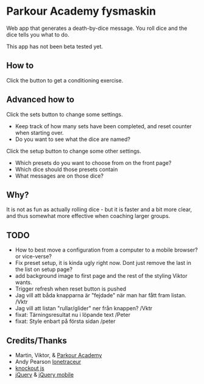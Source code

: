 Parkour Academy fysmaskin
=========================

Web app that generates a death-by-dice message. You roll dice and the dice tells you what to do.

This app has not been beta tested yet.


How to
------
Click the button to get a conditioning exercise.


Advanced how to
---------------
Click the sets button to change some settings.
* Keep track of how many sets have been completed, and reset counter when starting over.
* Do you want to see what the dice are named?

Click the setup button to change some other settings.
* Which presets do you want to choose from on the front page?
* Which dice should those presets contain
* What messages are on those dice?


Why?
---
It is not as fun as actually rolling dice - but it is faster and a bit more clear, and thus somewhat more effective when coaching larger groups. 


TODO
----
* How to best move a configuration from a computer to a mobile browser? or vice-verse?
* Fix preset setup, it is kinda ugly right now. Dont just remove the last in the list on setup page?
* add background image to first page and the rest of the styling Viktor wants.
* Trigger refresh when reset button is pushed
* Jag vill att båda knapparna är "fejdade" när man har fått fram listan. /Vktr
* Jag vill att listan "rullar/glider" ner från knappen? /Vktr
* fixat: Tärningsresultat nu i löpande text /Peter
* fixat: Style enbart på första sidan /peter


Credits/Thanks
--------------
* Martin, Viktor, & [Parkour Academy](http://www.parkouracademy.se)
* Andy Pearson [lonetraceur](http://instagram.com/lonetraceur?modal=true)
* [knockout js](https://knockoutjs.com)
* [jQuery](http://jquery.com/) & [jQuery mobile](http://jquerymobile.com/)
